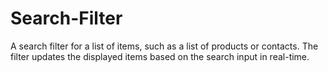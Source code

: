 # Search-Filter
A search filter for a list of items, such as a list of products or contacts. The filter updates the displayed items based on the search input in real-time.
